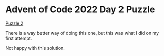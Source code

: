 # Advent of Code 2022 Day 2 Puzzle

[Puzzle 2](https://adventofcode.com/2022/day/2)

There is a way better way of doing this one, but this was what I did on my first attempt.

Not happy with this solution. 